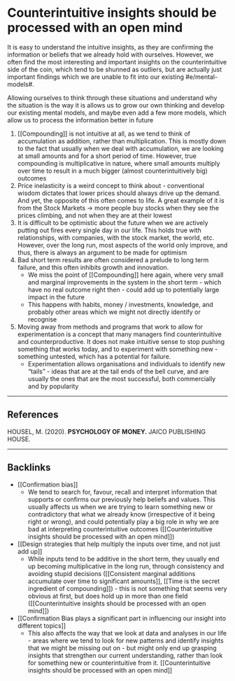 # Counterintuitive insights should be processed with an open mind
It is easy to understand the intuitive insights, as they are confirming the information or beliefs that we already hold with ourselves. However, we often find the most interesting and important insights on the counterintuitive side of the coin, which tend to be shunned as outliers, but are actually just important findings which we are unable to fit into our existing #e/mental-models#. 

Allowing ourselves to think through these situations and understand why the situation is the way it is allows us to grow our own thinking and develop our existing mental models, and maybe even add a few more models, which allow us to process the information better in future

1. [[Compounding]] is not intuitive at all, as we tend to think of accumulation as addition, rather than multiplication. This is mostly down to the fact that usually when we deal with accumulation, we are looking at small amounts and for a short period of time. However, true compounding is multiplicative in nature, where small amounts multiply over time to result in a much bigger (almost counterintuitively big) outcomes
2. Price inelasticity is a weird concept to think about - conventional wisdom dictates that lower prices should always drive up the demand. And yet, the opposite of this often comes to life. A great example of it is from the Stock Markets -> more people buy stocks when they see the prices climbing, and not when they are at their lowest
3. It is difficult to be optimistic about the future when we are actively putting out fires every single day in our life. This holds true with relationships, with companies, with the stock market, the world, etc. However, over the long run, most aspects of the world only improve, and thus, there is always an argument to be made for optimism
4. Bad short term results are often considered a prelude to long term failure, and this often inhibits growth and innovation.
	* We miss the point of [[Compounding]] here again, where very small and marginal improvements in the system in the short term - which have no real outcome right then - could add up to potentially large impact in the future
	* This happens with habits, money / investments, knowledge, and probably other areas which we might not directly identify or recognise 
5. Moving away from methods and programs that work to allow for experimentation is a concept that many managers find counterintuitive and counterproductive. It does not make intuitive sense to stop pushing something that works today, and to experiment with something new - something untested, which has a potential for failure.
	* Experimentation allows organisations and individuals to identify new “tails” - ideas that are at the tail ends of the bell curve, and are usually the ones that are the most successful, both commercially and by popularity

---
## References
HOUSEL, M. (2020). __PSYCHOLOGY OF MONEY.__ JAICO PUBLISHING HOUSE.

---
## Backlinks
* [[Confirmation bias]]
	* We tend to search for, favour, recall and interpret information that supports or confirms our previously help beliefs and values. This usually affects us when we are trying to learn something new or contradictory that what we already know (irrespective of it being right or wrong), and could potentially play a big role in why we are bad at interpreting counterintuitive outcomes ([[Counterintuitive insights should be processed with an open mind]])
* [[Design strategies that help multiply the inputs over time, and not just add up]]
	* While inputs tend to be additive in the short term, they usually end up becoming multiplicative in the long run, through consistency and avoiding stupid decisions ([[Consistent marginal additions accumulate over time to significant amounts]], [[Time is the secret ingredient of compounding]]) - this is not something that seems very obvious at first, but does hold up in more than one field ([[Counterintuitive insights should be processed with an open mind]])
* [[Confirmation Bias plays a significant part in influencing our insight into different topics]]
	* This also affects the way that we look at data and analyses in our life - areas where we tend to look for new patterns and identify insights that we might be missing out on - but might only end up grasping insights that strengthen our current understanding, rather than look for something new or counterintuitive from it. [[Counterintuitive insights should be processed with an open mind]]

<!-- #e #e/design-for-outcome #e/education-learning -->

<!-- {BearID:B560302C-8ADB-4565-B31B-E3EACB8A7043-2713-00001A85E0EE4E0A} -->
